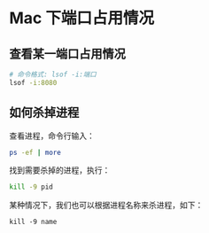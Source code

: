 # Mac 下端口占用情况

## 查看某一端口占用情况

``` bash
# 命令格式: lsof -i:端口
lsof -i:8080
```

## 如何杀掉进程

查看进程，命令行输入：

``` bash
ps -ef | more
```

找到需要杀掉的进程，执行：

``` bash
kill -9 pid
```

某种情况下，我们也可以根据进程名称来杀进程，如下：

```
kill -9 name
```
